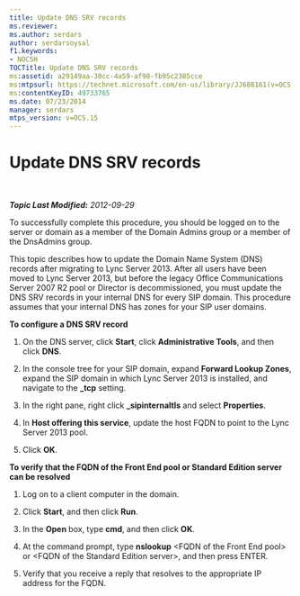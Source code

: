 ```yaml
---
title: Update DNS SRV records
ms.reviewer: 
ms.author: serdars
author: serdarsoysal
f1.keywords:
- NOCSH
TOCTitle: Update DNS SRV records
ms:assetid: a29149aa-30cc-4a59-af98-fb95c2385cce
ms:mtpsurl: https://technet.microsoft.com/en-us/library/JJ688161(v=OCS.15)
ms:contentKeyID: 49733765
ms.date: 07/23/2014
manager: serdars
mtps_version: v=OCS.15
---
```


<div data-xmlns="http://www.w3.org/1999/xhtml">

<div class="topic" data-xmlns="http://www.w3.org/1999/xhtml" data-msxsl="urn:schemas-microsoft-com:xslt" data-cs="https://msdn.microsoft.com/">

<div data-asp="https://msdn2.microsoft.com/asp">

# Update DNS SRV records

</div>

<div id="mainSection">

<div id="mainBody">

<span> </span>

_**Topic Last Modified:** 2012-09-29_

To successfully complete this procedure, you should be logged on to the server or domain as a member of the Domain Admins group or a member of the DnsAdmins group.

This topic describes how to update the Domain Name System (DNS) records after migrating to Lync Server 2013. After all users have been moved to Lync Server 2013, but before the legacy Office Communications Server 2007 R2 pool or Director is decommissioned, you must update the DNS SRV records in your internal DNS for every SIP domain. This procedure assumes that your internal DNS has zones for your SIP user domains.

**To configure a DNS SRV record**

1.  On the DNS server, click **Start**, click **Administrative Tools**, and then click **DNS**.

2.  In the console tree for your SIP domain, expand **Forward Lookup Zones**, expand the SIP domain in which Lync Server 2013 is installed, and navigate to the **\_tcp** setting.

3.  In the right pane, right click **\_sipinternaltls** and select **Properties**.

4.  In **Host offering this service**, update the host FQDN to point to the Lync Server 2013 pool.

5.  Click **OK**.

**To verify that the FQDN of the Front End pool or Standard Edition server can be resolved**

1.  Log on to a client computer in the domain.

2.  Click **Start**, and then click **Run**.

3.  In the **Open** box, type **cmd**, and then click **OK**.

4.  At the command prompt, type **nslookup** \<FQDN of the Front End pool\> or \<FQDN of the Standard Edition server\>, and then press ENTER.

5.  Verify that you receive a reply that resolves to the appropriate IP address for the FQDN.

</div>

<span> </span>

</div>

</div>

</div>

